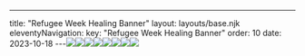 ---
title: "Refugee Week Healing Banner"
layout: layouts/base.njk
eleventyNavigation:
  key: "Refugee Week Healing Banner"
  order: 10
date: 2023-10-18
---![](https://s3.eu-west-1.amazonaws.com/jessicaakerman.com/Pink-rectangle-crop.jpg)![](https://s3.eu-west-1.amazonaws.com/jessicaakerman.com/yellow-circle-crop.jpg)![](https://s3.eu-west-1.amazonaws.com/jessicaakerman.com/blue-triangle-crop.jpg)![](https://s3.eu-west-1.amazonaws.com/jessicaakerman.com/orange-square-crop.jpg)![](https://s3.eu-west-1.amazonaws.com/jessicaakerman.com/wide-crop-thosepicturedays.com.jpg)![](https://s3.eu-west-1.amazonaws.com/jessicaakerman.com/working-crop-thosepicturedays.com.jpg)![](https://s3.eu-west-1.amazonaws.com/jessicaakerman.com/working-2-crop-thosepicturedays.com.jpg)![](https://s3.eu-west-1.amazonaws.com/jessicaakerman.com/Banner-crop-2.jpg)